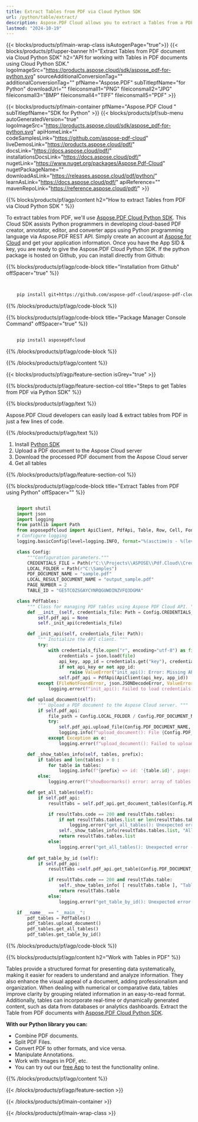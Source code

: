 ```yaml
---
title: Extract Tables from PDF via Cloud Python SDK 
url: /python/table/extract/
description: Aspose.PDF Cloud allows you to extract a Tables from a PDF Document. Check the Python source code to extract a Tables from PDF file.
lastmod: "2024-10-19"
---
```


{{< blocks/products/pf/main-wrap-class isAutogenPage="true">}}
{{< blocks/products/pf/upper-banner h1="Extract Tables from PDF document via Cloud Python SDK" h2="API for working with Tables in PDF documents using Cloud Python SDK." logoImageSrc="https://products.aspose.cloud/sdk/aspose_pdf-for-python.svg" sourceAdditionalConversionTag="" additionalConversionTag="" pfName="Aspose.PDF" subTitlepfName="for Python" downloadUrl="" fileiconsmall1="PNG" fileiconsmall2="JPG" fileiconsmall3="BMP" fileiconsmall4="TIFF" fileiconsmall5="PDF" >}}

{{< blocks/products/pf/main-container pfName="Aspose.PDF Cloud " subTitlepfName="SDK for Python" >}}
{{< blocks/products/pf/sub-menu autoGeneratedVersion="true" logoImageSrc="https://products.aspose.cloud/sdk/aspose_pdf-for-python.svg" apiHomeLink="" codeSamplesLink="https://github.com/aspose-pdf-cloud" liveDemosLink="https://products.aspose.cloud/pdf/" docsLink="https://docs.aspose.cloud/pdf/" installationsDocsLink="https://docs.aspose.cloud/pdf/" nugetLink="https://www.nuget.org/packages/Aspose.Pdf-Cloud" nugetPackageName="" downloadAsLink="https://releases.aspose.cloud/pdf/python/" learnAsLink="https://docs.aspose.cloud/pdf/" apiReference="" mavenRepoLink="https://reference.aspose.cloud/pdf/" >}}

{{% blocks/products/pf/agp/content h2="How to extract Tables from PDF via Cloud Python SDK " %}}

To extract tables from PDF, we'll use
[Aspose.PDF Cloud Python SDK](https://products.aspose.cloud/pdf/python/). This Cloud SDK assists Python programmers in developing cloud-based PDF creator, annotator, editor, and converter apps using Python programming language via Aspose.PDF REST API. Simply create an account at [Aspose for Cloud](https://dashboard.aspose.cloud/#/apps) and get your application information. Once you have the App SID & key, you are ready to give the Aspose.PDF Cloud Python SDK. If the python package is hosted on Github, you can install directly from Github:

{{% blocks/products/pf/agp/code-block title="Installation from Github" offSpacer="true" %}}

```bash

     
    pip install git+https://github.com/aspose-pdf-cloud/aspose-pdf-cloud-python.git


```

{{% /blocks/products/pf/agp/code-block %}}

{{% blocks/products/pf/agp/code-block title="Package Manager Console Command" offSpacer="true" %}}

```bash
     
    pip install asposepdfcloud

```

{{% /blocks/products/pf/agp/code-block %}}

{{% /blocks/products/pf/agp/content %}}

{{< blocks/products/pf/agp/feature-section isGrey="true" >}}

{{% blocks/products/pf/agp/feature-section-col title="Steps to get Tables from PDF via Python SDK" %}}

{{% blocks/products/pf/agp/text %}}

Aspose.PDF Cloud developers can easily load & extract tables from PDF in just a few lines of code.

{{% /blocks/products/pf/agp/text %}}

1. Install [Python SDK](https://pypi.org/project/asposepdfcloud/)
1. Upload a PDF document to the Aspose Cloud server
1. Download the processed PDF document from the Aspose Cloud server
1. Get all tables

{{% /blocks/products/pf/agp/feature-section-col %}}

{{% blocks/products/pf/agp/code-block title="Extract Tables from PDF using Python" offSpacer="" %}}

```python

    import shutil
    import json
    import logging
    from pathlib import Path
    from asposepdfcloud import ApiClient, PdfApi, Table, Row, Cell, FontStyles, GraphInfo, TextRect, TextState, Color, BorderInfo
    # Configure logging
    logging.basicConfig(level=logging.INFO, format="%(asctime)s - %(levelname)s - %(message)s")

    class Config:
        """Configuration parameters."""
        CREDENTIALS_FILE = Path(r"C:\\Projects\\ASPOSE\\Pdf.Cloud\\Credentials\\credentials.json")
        LOCAL_FOLDER = Path(r"C:\Samples")
        PDF_DOCUMENT_NAME = "sample.pdf"
        LOCAL_RESULT_DOCUMENT_NAME = "output_sample.pdf"
        PAGE_NUMBER = 2
        TABLE_ID = "GE5TCOZSGAYCYNRQGUWDINZVFQ3DGMA"

    class PdfTables:
        """ Class for managing PDF tables using Aspose PDF Cloud API. """
        def __init__(self, credentials_file: Path = Config.CREDENTIALS_FILE):
            self.pdf_api = None
            self._init_api(credentials_file)

        def _init_api(self, credentials_file: Path):
            """ Initialize the API client. """
            try:
                with credentials_file.open("r", encoding="utf-8") as file:
                    credentials = json.load(file)
                    api_key, app_id = credentials.get("key"), credentials.get("id")
                    if not api_key or not app_id:
                        raise ValueError("init_api(): Error: Missing API keys in the credentials file.")
                    self.pdf_api = PdfApi(ApiClient(api_key, app_id))
            except (FileNotFoundError, json.JSONDecodeError, ValueError) as e:
                logging.error(f"init_api(): Failed to load credentials: {e}")

        def upload_document(self):
            """ Upload a PDF document to the Aspose Cloud server. """
            if self.pdf_api:
                file_path = Config.LOCAL_FOLDER / Config.PDF_DOCUMENT_NAME
                try:
                    self.pdf_api.upload_file(Config.PDF_DOCUMENT_NAME, str(file_path))
                    logging.info(f"upload_document(): File {Config.PDF_DOCUMENT_NAME} uploaded successfully.")
                except Exception as e:
                    logging.error(f"upload_document(): Failed to upload file: {e}")

        def _show_tables_info(self, tables, prefix):
            if tables and len(tables) > 0 :
                for table in tables:
                    logging.info(f"{prefix} => id: '{table.id}', page: '{table.page_num}', rows: '{len(table.row_list)}', columns: '{len(table.row_list[0].cell_list)}'")
            else:
                logging.error(f"showBoormarks() error: array of tables is empty!")

        def get_all_tables(self):
            if self.pdf_api:
                resultTabs = self.pdf_api.get_document_tables(Config.PDF_DOCUMENT_NAME)

                if resultTabs.code == 200 and resultTabs.tables:
                    if not resultTabs.tables.list or len(resultTabs.tables.list) == 0:
                        logging.error("get_all_tables(): Unexpected error - tables is null or empty!!!")
                    self._show_tables_info(resultTabs.tables.list, "All tables")
                    return resultTabs.tables.list
                else:
                    logging.error("get_all_tables(): Unexpected error - can't get links!!!")
        
        def get_table_by_id (self):
            if self.pdf_api:
                resultTabs =self.pdf_api.get_table(Config.PDF_DOCUMENT_NAME, Config.TABLE_ID)

                if resultTabs.code == 200 and resultTabs.table:
                    self._show_tables_info( [ resultTabs.table ], "Table by Id")
                    return resultTabs.table
                else:
                    logging.error("get_table_by_id(): Unexpected error - can't get links!!!")

    if __name__ == "__main__":
        pdf_tables = PdfTables()
        pdf_tables.upload_document()
        pdf_tables.get_all_tables()
        pdf_tables.get_table_by_id()
```

{{% /blocks/products/pf/agp/code-block %}}

{{% blocks/products/pf/agp/content h2="Work with Tables in PDF" %}}

Tables provide a structured format for presenting data systematically, making it easier for readers to understand and analyze information. They also enhance the visual appeal of a document, adding professionalism and organization. When dealing with numerical or comparative data, tables improve clarity by grouping related information in an easy-to-read format. Additionally, tables can incorporate real-time or dynamically generated content, such as data from databases or analytics dashboards.
Extract the Table from PDF documents with [Aspose.PDF Cloud Python SDK](https://products.aspose.cloud/pdf/python/).

**With our Python library you can:**

+ Combine PDF documents.
+ Split PDF Files.
+ Convert PDF to other formats, and vice versa.
+ Manipulate Annotations.
+ Work with Images in PDF, etc.
+ You can try out our [free App](https://products.aspose.app/pdf/family) to test the functionality online.

{{% /blocks/products/pf/agp/content %}}

{{< /blocks/products/pf/agp/feature-section >}}

{{< /blocks/products/pf/main-container >}}

{{< /blocks/products/pf/main-wrap-class >}}